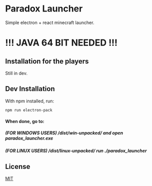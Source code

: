 # Paradox Launcher
Simple electron + react minecraft launcher.

# !!! JAVA 64 BIT NEEDED !!!


## Installation for the players

Still in dev.

## Dev Installation

With npm installed, run:

```bash
npm run electron-pack
```
#### When done, go to: 
##### (FOR WINDOWS USERS) /dist/win-unpacked/ and open paradox_launcher.exe
##### (FOR LINUX USERS) /dist/linux-unpacked/ run ./paradox_launcher


## License
[MIT](https://choosealicense.com/licenses/mit/)
